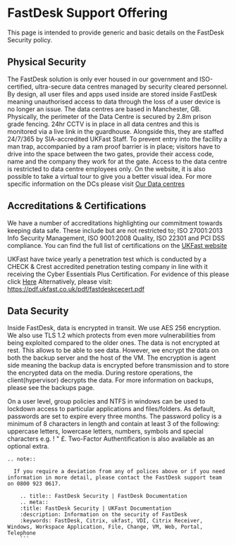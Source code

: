 # FastDesk Support Offering

This page is intended to provide generic and basic details on the FastDesk Security policy.

## Physical Security

The FastDesk solution is only ever housed in our government and ISO-certified, ultra-secure data centres managed by security cleared personnel. By design, all user files and apps used inside are stored inside FastDesk meaning unauthorised access to data through the loss of a user device is no longer an issue. The data centres are based in Manchester, GB. Physically, the perimeter of the Data Centre is secured by 2.8m prison grade fencing. 24hr CCTV is in place in all data centres and this is monitored via a live link in the guardhouse. Alongside this, they are staffed 24/7/365 by SIA-accredited UKFast Staff. To prevent entry into the facility a man trap, accompanied by a ram proof barrier is in place; visitors have to drive into the space between the two gates, provide their access code, name and the company they work for at the gate. Access to the data centre is restricted to data centre employees only. On the website, it is also possible to take a virtual tour to give you a better visual idea. For more specific information on the DCs please visit [Our Data centres](https://www.ukfast.co.uk/inside-our-data-centres.html)

## Accreditations & Certifications

We have a number of accreditations highlighting our commitment towards keeping data safe. These include but are not restricted to; ISO 27001:2013 Info Security Management, ISO 9001:2008 Quality, ISO 22301 and PCI DSS compliance. You can find the full list of certifications on the [UKFast website](https://www.ukfast.co.uk/certifications.html)

UKFast have twice yearly a penetration test which is conducted by a CHECK & Crest accredited penetration testing company in line with it receiving the Cyber Essentials Plus Certification. For evidence of this please click [Here](https://www.ukfast.co.uk/certifications.html) Alternatively, please visit: https://pdf.ukfast.co.uk/pdf/fastdeskcecert.pdf

## Data Security

Inside FastDesk, data is encrypted in transit. We use AES 256 encryption. We also use TLS 1.2 which protects from even more vulnerabilities from being exploited compared to the older ones. The data is not encrypted at rest. This allows to be able to see data. However, we encrypt the data on both the backup server and the host of the VM. The encryption is agent side meaning the backup data is encrypted before transmission and to store the encrypted data on the media. During restore operations, the client(hypervisor) decrypts the data. For more information on backups, please see the backups page.

On a user level, group policies and NTFS in windows can be used to lockdown access to particular applications and files/folders. As default, passwords are set to expire every three months. The password policy is a minimum of 8 characters in length and contain at least 3 of the following: uppercase letters, lowercase letters, numbers, symbols and special characters e.g. ! " £. Two-Factor Authentification is also available as an optional extra.

```eval_rst
.. note::

  If you require a deviation from any of polices above or if you need information in more detail, please contact the FastDesk support team on 0800 923 0617.

```
  ```eval_rst
      .. title:: FastDesk Security | FastDesk Documentation
      .. meta::
      :title: FastDesk Security | UKFast Documentation
      :description: Information on the security of FastDesk
      :keywords: FastDesk, Citrix, ukfast, VDI, Citrix Receiver, Windows, Workspace Application, File, Change, VM, Web, Portal, Telephone
      ```



